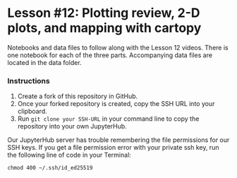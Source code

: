 # Lesson \#12: Plotting review, 2-D plots, and mapping with cartopy  
Notebooks and data files to follow along with the Lesson 12 videos. There is one notebook for each of the three parts. Accompanying data files are located in the data folder. 

### Instructions
1) Create a fork of this repository in GitHub.
2) Once your forked repository is created, copy the SSH URL into your clipboard.
3) Run `git clone your SSH-URL` in your command line to copy the repository into your own JupyterHub. 

Our JupyterHub server has trouble remembering the file permissions for our SSH keys. If you get a file permission error with your private ssh key, run the following line of code in your Terminal:

`chmod 400 ~/.ssh/id_ed25519`